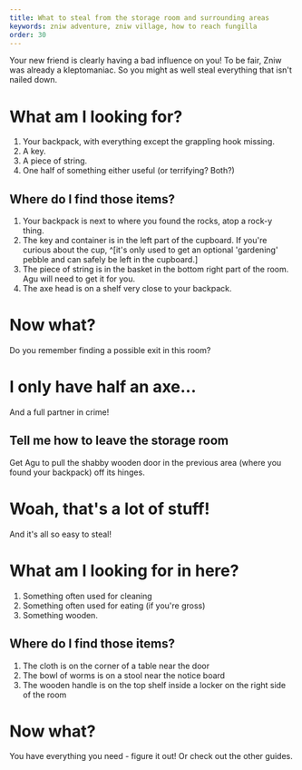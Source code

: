 ```yaml
---
title: What to steal from the storage room and surrounding areas
keywords: zniw adventure, zniw village, how to reach fungilla
order: 30
---
```


Your new friend is clearly having a bad influence on you! To be fair, Zniw was already a kleptomaniac. So you might as well steal everything that isn't nailed down.

# What am I looking for?
1) Your backpack, with everything except the grappling hook missing.
2) A key.
3) A piece of string.
4) One half of something either useful (or terrifying? Both?)

## Where do I find those items?
1) Your backpack is next to where you found the rocks, atop a rock-y thing.
2) The key and container is in the left part of the cupboard.
If you're curious about the cup, ^[it's only used to get an optional 'gardening' pebble and can safely be left in the cupboard.]
3) The piece of string is in the basket in the bottom right part of the room. Agu will need to get it for you.
4) The axe head is on a shelf very close to your backpack.

# Now what?
Do you remember finding a possible exit in this room?

# I only have half an axe...
And a full partner in crime!

## Tell me how to leave the storage room
Get Agu to pull the shabby wooden door in the previous area (where you found your backpack) off its hinges.

# Woah, that's a lot of stuff!
And it's all so easy to steal!

# What am I looking for in here?
1) Something often used for cleaning
2) Something often used for eating (if you're gross)
3) Something wooden.

## Where do I find those items?
1) The cloth is on the corner of a table near the door
2) The bowl of worms is on a stool near the notice board
3) The wooden handle is on the top shelf inside a locker on the right side of the room

# Now what?
You have everything you need - figure it out! Or check out the other guides.